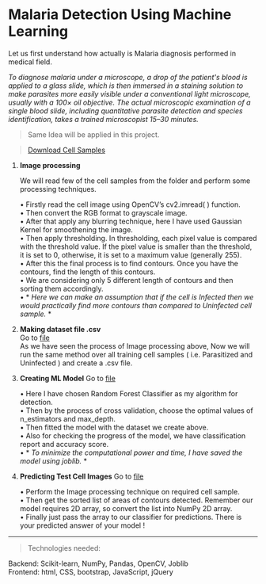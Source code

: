 # Malaria Detection Using Machine Learning

Let us first understand how actually is Malaria diagnosis  performed in medical field.

*To diagnose malaria under a microscope, a drop of the patient's blood is applied to a glass slide, which is then immersed in a staining solution to make parasites more easily visible under a conventional light microscope, usually with a 100× oil objective. The actual microscopic examination of a single blood slide, including quantitative parasite detection and species identification, takes a trained microscopist 15–30 minutes.*


> Same Idea will be applied in this project.

> [Download Cell Samples](https://drive.google.com/file/d/1Yh4CWRH_Yx9ukwNQG-tNBlGXkk214GjC/view?usp=sharing)<br />

1.	**Image processing** 

     We will read few of the cell samples from the folder and perform some processing techniques. <br />

    •	Firstly read the cell image using OpenCV’s cv2.imread( ) function. <br />
    •	Then convert the RGB format to grayscale image. <br />
    •	After that apply any blurring technique, here I have used Gaussian Kernel for smoothening the image. <br />
    •	Then apply thresholding. In thresholding, each pixel value is compared with the threshold value. If the pixel value is smaller than the threshold, it is             set to 0, otherwise, it is set to a maximum value (generally 255). <br />
    •	After this the final process is to find contours. Once you have the contours, find the length of this contours. <br />
    •	We are considering only 5 different length of contours and then sorting them accordingly.<br />
    •	* *Here we can make an assumption that if the cell is Infected then we would practically find more contours than compared to Uninfected cell sample.* *<br />

2.	**Making dataset file .csv**<br />
    Go to [file](https://github.com/AkshitTayade/Malaria-Detection/blob/master/make_csv.py)<br />
    As we have seen the process of Image processing above, Now we will run the same method over all training cell samples ( i.e. Parasitized and Uninfected ) and       create a .csv file.<br />

3.	**Creating ML Model**
     Go to [file](https://github.com/AkshitTayade/Malaria-Detection/blob/master/model.py)<br />

    •	Here I have chosen Random Forest Classifier as my algorithm for detection. <br />
    •	Then by the process of cross validation, choose the optimal values of n_estimators and max_depth. <br />
    •	Then fitted the model with the dataset we create above. <br />
    •	Also for checking the progress of the model, we have classification report and accuracy score.<br />
    •	* *To minimize the computational power and time, I have saved the model using joblib.* *<br />


4.	**Predicting Test Cell Images**
     Go to [file](https://github.com/AkshitTayade/Malaria-Detection/blob/master/predictions.py)<br />

    •	Perform the Image processing technique on required cell sample. <br />
    •	Then get the sorted list of areas of contours detected. Remember our model requires 2D array, so convert the list into NumPy 2D array. <br />
    •	Finally just pass the array to our classifier for predictions. There is your predicted answer of your model !<br />

- - - - - - - - - - - - - - - - - - - - - - - - - - - - - - - - - - - - - - - - - - - - - - - - 

>Technologies needed:

Backend: Scikit-learn, NumPy, Pandas, OpenCV, Joblib <br />
Frontend: html, CSS, bootstrap, JavaScript, jQuery
